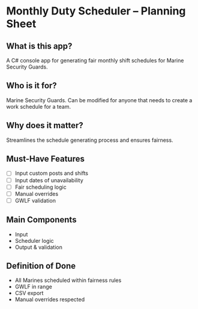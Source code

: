 # Monthly Duty Scheduler – Planning Sheet

## What is this app?
A C# console app for generating fair monthly shift schedules for Marine Security Guards.

## Who is it for?
Marine Security Guards. Can be modified for anyone that needs to create a work schedule for a team.

## Why does it matter?
Streamlines the schedule generating process and ensures fairness.

## Must-Have Features
- [ ] Input custom posts and shifts
- [ ] Input dates of unavailability
- [ ] Fair scheduling logic
- [ ] Manual overrides
- [ ] GWLF validation

## Main Components
- Input
- Scheduler logic
- Output & validation

## Definition of Done
- All Marines scheduled within fairness rules
- GWLF in range
- CSV export
- Manual overrides respected
